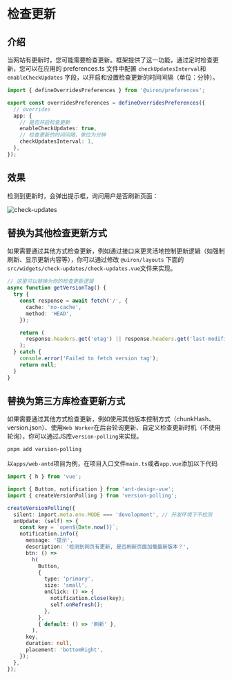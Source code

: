 # 检查更新

## 介绍

当网站有更新时，您可能需要检查更新。框架提供了这一功能，通过定时检查更新，您可以在应用的 preferences.ts 文件中配置 `checkUpdatesInterval`和 `enableCheckUpdates` 字段，以开启和设置检查更新的时间间隔（单位：分钟）。

```ts
import { defineOverridesPreferences } from '@uiron/preferences';

export const overridesPreferences = defineOverridesPreferences({
  // overrides
  app: {
    // 是否开启检查更新
    enableCheckUpdates: true,
    // 检查更新的时间间隔，单位为分钟
    checkUpdatesInterval: 1,
  },
});
```

## 效果

检测到更新时，会弹出提示框，询问用户是否刷新页面：

![check-updates](/guide/update-notice.png)

## 替换为其他检查更新方式

如果需要通过其他方式检查更新，例如通过接口来更灵活地控制更新逻辑（如强制刷新、显示更新内容等），你可以通过修改 `@uiron/layouts` 下面的 `src/widgets/check-updates/check-updates.vue`文件来实现。

```ts
// 这里可以替换为你的检查更新逻辑
async function getVersionTag() {
  try {
    const response = await fetch('/', {
      cache: 'no-cache',
      method: 'HEAD',
    });

    return (
      response.headers.get('etag') || response.headers.get('last-modified')
    );
  } catch {
    console.error('Failed to fetch version tag');
    return null;
  }
}
```

## 替换为第三方库检查更新方式

如果需要通过其他方式检查更新，例如使用其他版本控制方式（chunkHash、version.json）、使用`Web Worker`在后台轮询更新、自定义检查更新时机（不使用轮询），你可以通过JS库`version-polling`来实现。

```bash
pnpm add version-polling
```

以`apps/web-antd`项目为例，在项目入口文件`main.ts`或者`app.vue`添加以下代码

```ts
import { h } from 'vue';

import { Button, notification } from 'ant-design-vue';
import { createVersionPolling } from 'version-polling';

createVersionPolling({
  silent: import.meta.env.MODE === 'development', // 开发环境下不检测
  onUpdate: (self) => {
    const key = `open${Date.now()}`;
    notification.info({
      message: '提示',
      description: '检测到网页有更新, 是否刷新页面加载最新版本？',
      btn: () =>
        h(
          Button,
          {
            type: 'primary',
            size: 'small',
            onClick: () => {
              notification.close(key);
              self.onRefresh();
            },
          },
          { default: () => '刷新' },
        ),
      key,
      duration: null,
      placement: 'bottomRight',
    });
  },
});
```
